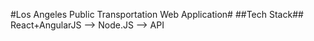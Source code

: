 #Los Angeles Public Transportation Web Application#
##Tech Stack##
React+AngularJS --> Node.JS --> API
